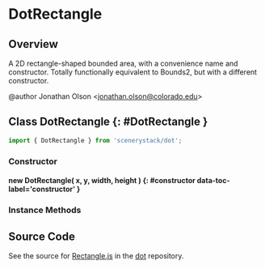 # DotRectangle

## Overview

A 2D rectangle-shaped bounded area, with a convenience name and constructor. Totally functionally
equivalent to Bounds2, but with a different constructor.

@author Jonathan Olson &lt;jonathan.olson@colorado.edu&gt;

## Class DotRectangle {: #DotRectangle }


```js
import { DotRectangle } from 'scenerystack/dot';
```
### Constructor

#### new DotRectangle( x, y, width, height ) {: #constructor data-toc-label='constructor' }

### Instance Methods





## Source Code

See the source for [Rectangle.js](https://github.com/phetsims/dot/blob/main/js/Rectangle.js) in the [dot](https://github.com/phetsims/dot) repository.

